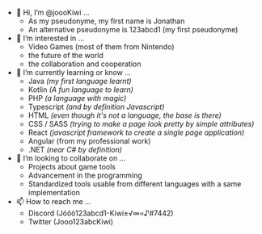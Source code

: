 - 👋 Hi, I’m @joooKiwi …
  - As my pseudonyme, my first name is Jonathan
  - An alternative pseudonyme is 123abcd1 (my first pseudonyme)
- 👀 I’m interested in …
  - Video Games (most of them from Nintendo)
  - the future of the world
  - the collaboration and cooperation
- 🌱 I’m currently learning or know …
  - Java _(my first language learnt)_
  - Kotlin _(A fun language to learn)_
  - PHP _(a language with magic)_
  - Typescript _(and by definition Javascript)_
  - HTML _(even though it's not a language, the base is there)_
  - CSS / SASS _(trying to make a page look pretty by simple attributes)_
  - React _(javascript framework to create a single page application)_
  - Angular (from my professional work)
  - .NET _(near C# by definition)_
- 💞️ I’m looking to collaborate on …
  - Projects about game tools
  - Advancement in the programming
  - Standardized tools usable from different languages with a same implementation
- 📫 How to reach me …
  - Discord (Jóôò123abcd1-Kiwi±√∞=♪#7442)
  - Twitter (Jooo123abcKiwi)


<!---
joooKiwi/joooKiwi is a ✨ special ✨ repository because its `README.md` (this file) appears on your GitHub profile.
You can click the Preview link to take a look at your changes.
--->
